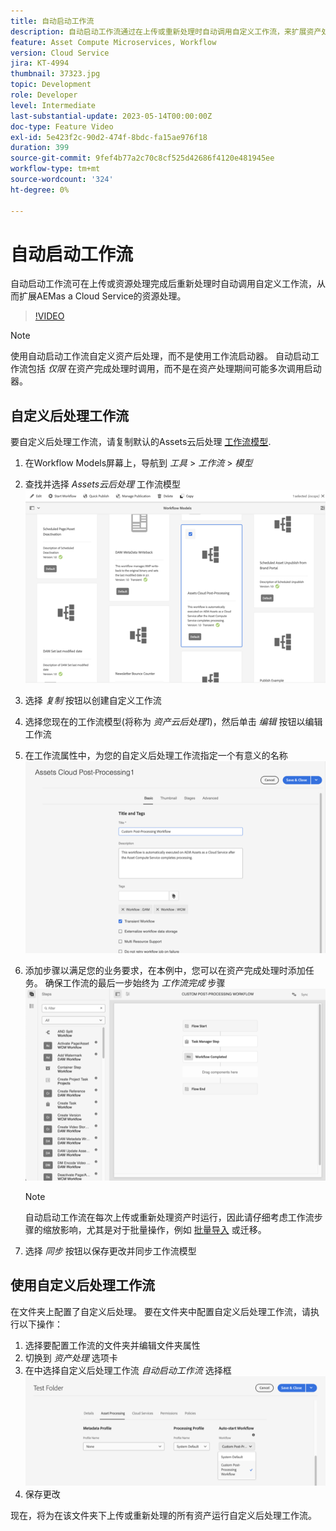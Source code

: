 ```yaml
---
title: 自动启动工作流
description: 自动启动工作流通过在上传或重新处理时自动调用自定义工作流，来扩展资产处理。
feature: Asset Compute Microservices, Workflow
version: Cloud Service
jira: KT-4994
thumbnail: 37323.jpg
topic: Development
role: Developer
level: Intermediate
last-substantial-update: 2023-05-14T00:00:00Z
doc-type: Feature Video
exl-id: 5e423f2c-90d2-474f-8bdc-fa15ae976f18
duration: 399
source-git-commit: 9fef4b77a2c70c8cf525d42686f4120e481945ee
workflow-type: tm+mt
source-wordcount: '324'
ht-degree: 0%

---
```


# 自动启动工作流

自动启动工作流可在上传或资源处理完成后重新处理时自动调用自定义工作流，从而扩展AEMas a Cloud Service的资源处理。

>[!VIDEO](https://video.tv.adobe.com/v/37323?quality=12&learn=on)

>[!NOTE]
>
>使用自动启动工作流自定义资产后处理，而不是使用工作流启动器。 自动启动工作流包括 _仅限_ 在资产完成处理时调用，而不是在资产处理期间可能多次调用启动器。

## 自定义后处理工作流

要自定义后处理工作流，请复制默认的Assets云后处理 [工作流模型](../../foundation/workflow/use-the-workflow-editor.md).

1. 在Workflow Models屏幕上，导航到 _工具_ > _工作流_ > _模型_
2. 查找并选择 _Assets云后处理_ 工作流模型<br/>
   ![选择Assets Cloud后处理工作流模型](assets/auto-start-workflow-select-workflow.png)
3. 选择 _复制_ 按钮以创建自定义工作流
4. 选择您现在的工作流模型(将称为 _资产云后处理1_)，然后单击 _编辑_ 按钮以编辑工作流
5. 在工作流属性中，为您的自定义后处理工作流指定一个有意义的名称<br/>
   ![更改名称](assets/auto-start-workflow-change-name.png)
6. 添加步骤以满足您的业务要求，在本例中，您可以在资产完成处理时添加任务。 确保工作流的最后一步始终为 _工作流完成_ 步骤<br/>
   ![添加工作流步骤](assets/auto-start-workflow-customize-steps.png)

   >[!NOTE]
   >
   >自动启动工作流在每次上传或重新处理资产时运行，因此请仔细考虑工作流步骤的缩放影响，尤其是对于批量操作，例如 [批量导入](../../cloud-service/migration/bulk-import.md) 或迁移。

7. 选择 _同步_ 按钮以保存更改并同步工作流模型

## 使用自定义后处理工作流

在文件夹上配置了自定义后处理。 要在文件夹中配置自定义后处理工作流，请执行以下操作：

1. 选择要配置工作流的文件夹并编辑文件夹属性
2. 切换到 _资产处理_ 选项卡
3. 在中选择自定义后处理工作流 _自动启动工作流_ 选择框<br/>
   ![设置后处理工作流](assets/auto-start-workflow-set-workflow.png)
4. 保存更改

现在，将为在该文件夹下上传或重新处理的所有资产运行自定义后处理工作流。
